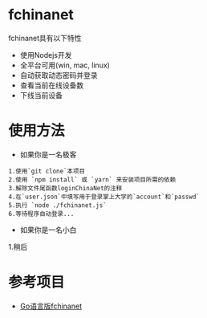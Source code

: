 # fchinanet

fchinanet具有以下特性

+ 使用Nodejs开发
+ 全平台可用(win, mac, linux)
+ 自动获取动态密码并登录
+ 查看当前在线设备数
+ 下线当前设备

# 使用方法

+ 如果你是一名极客

```
1.使用`git clone`本项目
2.使用 `npm install` 或 `yarn` 来安装项目所需的依赖
3.解除文件尾函数loginChinaNet的注释
4.在`user.json`中填写用于登录掌上大学的`account`和`passwd`
5.执行 `node ./fchinanet.js`
6.等待程序自动登录...
```

+ 如果你是一名小白

1.稍后

# 参考项目
+ [Go语言版fchinanet](https://github.com/01Sr/fchinanetgit)
